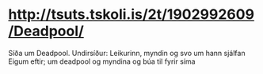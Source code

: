 # http://tsuts.tskoli.is/2t/1902992609/Deadpool/
Síða um Deadpool.
Undirsíður: Leikurinn, myndin og svo um hann sjálfan
Eigum eftir; um deadpool og myndina
og búa til fyrir síma
